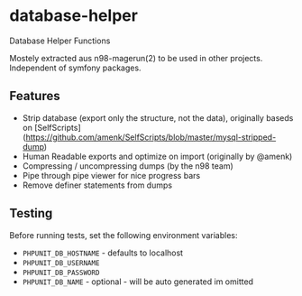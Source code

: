 # database-helper

Database Helper Functions

Mostely extracted aus n98-magerun(2) to be used in other projects.
Independent of symfony packages.

## Features

* Strip database (export only the structure, not the data), originally baseds on [SelfScripts] (https://github.com/amenk/SelfScripts/blob/master/mysql-stripped-dump)
* Human Readable exports and optimize on import (originally by @amenk)
* Compressing / uncompressing dumps (by the n98 team)
* Pipe through pipe viewer for nice progress bars
* Remove definer statements from dumps


## Testing

Before running tests, set the following environment variables:

* `PHPUNIT_DB_HOSTNAME` - defaults to localhost
* `PHPUNIT_DB_USERNAME`
* `PHPUNIT_DB_PASSWORD`
* `PHPUNIT_DB_NAME` - optional - will be auto generated im omitted
